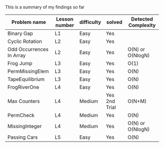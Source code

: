
This is a summary of my findings so far


|Problem name              | Lesson number | difficulty | solved        |Detected Complexity|
|--------------------------|---------------|------------|---------------|--------------------
|Binary Gap                | L1            | Easy       | Yes           |                   |  
|Cyclic Rotation           | L2            | Easy       | Yes           |                   |
|Odd Occurrences In Array  | L2            | Easy       | Yes           | O(N) or O(NlogN)  |
|Frog Jump                 | L3            | Easy       | Yes           | O(1)              |
|PermMissingElem           | L3            | Easy       | Yes           | O(N)              |
|TapeEquilibrium           | L3            | Easy       | Yes           | O(N)              |
|FrogRiverOne              | L4            | Easy       | Yes           | O(N)              |
|Max Counters              | L4            | Medium     | Yes 2nd Trial | O(N+M)            |
|PermCheck                 | L4            | Medium     | Yes           | O(N)              |
|MissingInteger            | L4            | Medium     | Yes           | O(N) or O(NlogN)  |
|Passing Cars              | L5            | Easy       | Yes           | O(N)              |
